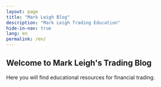 ```yaml
---
layout: page
title: "Mark Leigh Blog"
description: "Mark Leigh Trading Education"
hide-in-nav: true
lang: en
permalink: /en/
---
```

<!-- English content here -->
<div class="post-preview">
  <div class="row mb-4">
    <!-- Example content block -->
    <div class="col-12">
      <h2>Welcome to Mark Leigh's Trading Blog</h2>
      <p>Here you will find educational resources for financial trading.</p>
    </div>
  </div>
</div>
